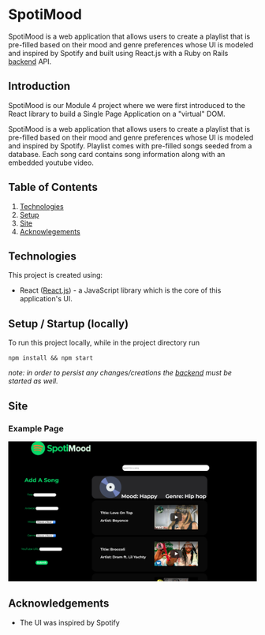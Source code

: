 # SpotiMood 
SpotiMood is a web application that allows users to create a playlist that is pre-filled based on their mood and genre preferences whose UI is modeled and inspired by Spotify and built using React.js with a Ruby on Rails [backend](https://github.com/cStruong/spotimood_back) API.

## Introduction
SpotiMood is our Module 4 project where we were first introduced to the React library to build a Single Page Application on a  "virtual" DOM. 

SpotiMood is a web application that allows users to create a playlist that is pre-filled based on their mood and genre preferences whose UI is modeled and inspired by Spotify. Playlist comes with pre-filled songs seeded from a database. Each song card contains song information along with an embedded youtube video.

## Table of Contents
1. [Technologies](#technologies)
2. [Setup](#setup)
3. [Site](#site)
4. [Acknowlegements](#acknowledgements)

## Technologies<a name="technologies"></a>
This project is created using: 
* React ([React.js](https://reactjs.org/)) - a JavaScript library which is the core of this application's UI.

## Setup / Startup (locally) <a name="setup"></a>
To run this project locally, while in the project directory run
```
npm install && npm start
```
*note: in order to persist any changes/creations the [backend](https://github.com/cStruong/spotimood_back) must be started as well.*

## Site <a name="site"></a>
### Example Page

![Example Playlist Page](./src/assets/spotimoodscreenshot.png)


## Acknowledgements<a name="acknowledgements"></a>
* The UI was inspired by Spotify
